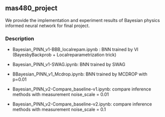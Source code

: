 ## mas480_project

We provide the implementation and experiment results of Bayesian physics informed neural network for final project.

### Description

* Bayesian_PINN_v1-BBB_localrepam.ipynb : BNN trained by VI (BayesbyBackprob + Localreparametrization trick) 
* Bayesian_PINN_v1-SWAG.ipynb: BNN trained by SWAG
* BBayesian_PINN_v1_Mcdrop.ipynb: BNN trained by MCDROP with p=0.01

* Bayesian_PINN_v2-Compare_baseline-v1.ipynb: compare inference methods with measurement noise_scale = 0.01
* Bayesian_PINN_v2-Compare_baseline-v2.ipynb: compare inference methods with measurement noise_scale = 0.1







